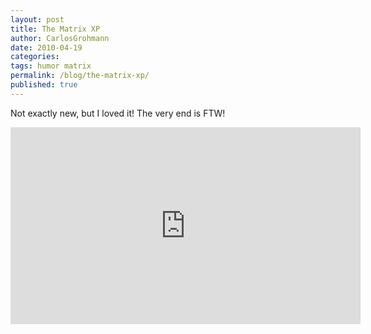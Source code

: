 ```yaml
---
layout: post
title: The Matrix XP
author: CarlosGrohmann
date: 2010-04-19
categories: 
tags: humor matrix
permalink: /blog/the-matrix-xp/
published: true
---
```


Not exactly new, but I loved it! The very end is FTW!


<iframe width="560" height="315" src="https://www.youtube.com/embed/yX8yrOAjfKM" frameborder="0" allow="accelerometer; autoplay; encrypted-media; gyroscope; picture-in-picture" allowfullscreen></iframe>
